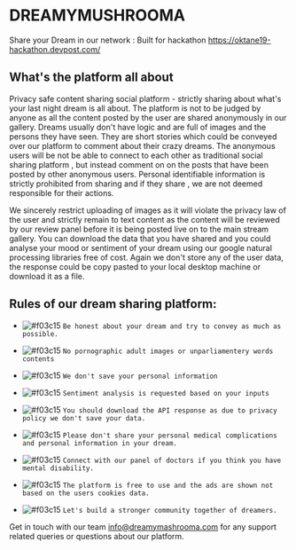 # DREAMYMUSHROOMA
Share your Dream in our network : Built for hackathon https://oktane19-hackathon.devpost.com/

## What's the platform all about
Privacy safe content sharing social platform - strictly sharing about what's your last night dream is all about. The platform is not to be judged by anyone as all the content posted by the user are shared anonymously in our gallery. Dreams usually don't have logic and are full of images and the persons they have seen. They are short stories which could be conveyed over our platform to comment about their crazy dreams. The anonymous users will be not be able to connect to each other as traditional social sharing platform , but instead comment on on the posts that have been posted by other anonymous users. Personal identifiable information is strictly prohibited from sharing and if they share , we are not deemed responsible for their actions.

We sincerely restrict uploading of images as it will violate the privacy law of the user and strictly remain to text content as the content will be reviewed by our review panel before it is being posted live on to the main stream gallery. You can download the data that you have shared and you could analyse your mood or sentiment of your dream using our google natural processing libraries free of cost. Again we don't store any of the user data, the response could be copy pasted to your local desktop machine or download it as a file.

## Rules of our dream sharing platform:

- ![#f03c15](https://placehold.it/15/f03c15/000000?text=+) `Be honest about your dream and try to convey as much as possible.`

- ![#f03c15](https://placehold.it/15/f03c15/000000?text=+) `No pornographic adult images or unparliamentery words contents`

- ![#f03c15](https://placehold.it/15/f03c15/000000?text=+) `We don't save your personal information`

- ![#f03c15](https://placehold.it/15/f03c15/000000?text=+)  `Sentiment analysis is requested based on your inputs`

- ![#f03c15](https://placehold.it/15/f03c15/000000?text=+) `You should download the API response as due to privacy policy we don't save your data.`

- ![#f03c15](https://placehold.it/15/f03c15/000000?text=+) `Please don't share your personal medical complications and personal information in your dream.`

- ![#f03c15](https://placehold.it/15/f03c15/000000?text=+) `Connect with our panel of doctors if you think you have mental disability.`

- ![#f03c15](https://placehold.it/15/f03c15/000000?text=+) `The platform is free to use and the ads are shown not based on the users cookies data.`

- ![#f03c15](https://placehold.it/15/f03c15/000000?text=+) `Let's build a stronger community together of dreamers.`

Get in touch with our team info@dreamymashrooma.com for any support related queries or questions about our platform.
